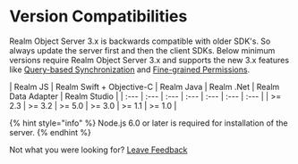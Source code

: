 # Version Compatibilities

Realm Object Server 3.x is backwards compatible with older SDK's. So always update the server first and then the client SDKs. Below minimum versions require Realm Object Server 3.x and supports the new 3.x features like [Query-based Synchronization](../syncing-data.md#using-partial-synchronization) and [Fine-grained Permissions](../access-control/#fine-grained-permissions-1).

| Realm JS | Realm Swift + Objective-C | Realm Java | Realm .Net | Realm Data Adapter | Realm Studio |
| :--- | :--- | :--- | :--- | :--- | :--- | :--- |
| &gt;= 2.3 | &gt;= 3.2 | &gt;= 5.0 | &gt;= 3.0 | &gt;= 1.1 | &gt;= 1.0 |

{% hint style="info" %}
Node.js 6.0 or later is required for installation of the server.
{% endhint %}

Not what you were looking for? [Leave Feedback](https://www.getfeedback.com/r/uO1Zl0vE)

